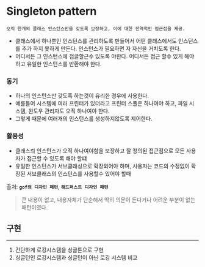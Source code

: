 # Singleton pattern

    오직 한개의 클래스 인스턴스만을 갖도록 보장하고, 이에 대한 전역적인 접근점을 제공.

- 클래스에서 하나뿐인 인스턴스를 관리하도록 만들어서 어떤 클래스에서도 인스턴스를 추가 하지 못하게 만든다. 인스턴스가 필요하면 자 자신을 거치도록 한다.
- 어디서든 그 인스턴스에 접글할근수 있도록 야한다. 어디서든 접근 할수 있게 해야하고 유일한 인스턴스를 반환해야 한다.

### 동기

- 하나의 인스턴스만 갖도혹 하는것이 유리한 경우에 사용한다.
- 예를들어 시스템에 여러 프린터가 있더라고 프린터 스풀은 하나여야 하고, 파일 시스템, 윈도우 관리자도 오직 하나여야 한다.
- 그렇게 때문에 여러개의 인스턴스를 생성하지않도록 제어한다.

### 활용성
- 클래스릐 인스턴스가 오직 하나여야함을 보장하고 잘 정의된 접근점으로 모든 사용자가 접근할 수 있도록 해야 할떄
- 유일한 인스턴스가 서브클래싱으로 확장외어야 하며, 사용자는 코드의 수정없이 확장된 서브클래스의 인스턴스를 사용할수 있어야 할때

출처: **`gof의 디자인 패턴`**, **`해드퍼스트 디자인 패턴`**

 > 큰 내용이 없고, 내용자체가 단순해서 딱히 의문이 든다거나 어려운 부분이 없는 패턴이였다.

## 구현

---

1. 간단하게 로깅시스템을 싱글톤으로 구현
2. 싱글턴인 로깅시스템과 싱글턴이 아닌 로깅 시스템 비교